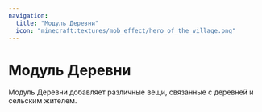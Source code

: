 ```yaml
---
navigation:
  title: "Модуль Деревни"
  icon: "minecraft:textures/mob_effect/hero_of_the_village.png"
---
```


# Модуль Деревни

Модуль Деревни добавляет различные вещи, связанные с деревней и сельским жителем.

<SubPages />